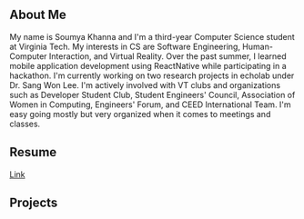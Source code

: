 ## About Me

My name is Soumya Khanna and I'm a third-year Computer Science student at Virginia Tech. My interests in CS are Software Engineering, Human-Computer Interaction, and Virtual Reality. Over the past summer, I learned mobile application development using ReactNative while participating in a hackathon. I'm currently working on two research projects in echolab under Dr. Sang Won Lee. I'm actively involved with VT clubs and organizations such as Developer Student Club, Student Engineers' Council, Association of Women in Computing, Engineers' Forum, and CEED International Team. I'm easy going mostly but very organized when it comes to meetings and classes.


## Resume

[Link](url) 


## Projects



